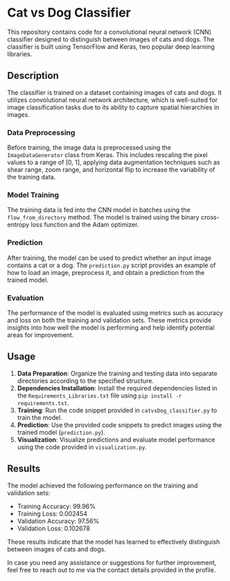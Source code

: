 # Cat vs Dog Classifier

This repository contains code for a convolutional neural network (CNN) classifier designed to distinguish between images of cats and dogs. The classifier is built using TensorFlow and Keras, two popular deep learning libraries.

## Description

The classifier is trained on a dataset containing images of cats and dogs. It utilizes convolutional neural network architecture, which is well-suited for image classification tasks due to its ability to capture spatial hierarchies in images.

### Data Preprocessing
Before training, the image data is preprocessed using the `ImageDataGenerator` class from Keras. This includes rescaling the pixel values to a range of [0, 1], applying data augmentation techniques such as shear range, zoom range, and horizontal flip to increase the variability of the training data.

### Model Training
The training data is fed into the CNN model in batches using the `flow_from_directory` method. The model is trained using the binary cross-entropy loss function and the Adam optimizer.

### Prediction
After training, the model can be used to predict whether an input image contains a cat or a dog. The `prediction.py` script provides an example of how to load an image, preprocess it, and obtain a prediction from the trained model.

### Evaluation
The performance of the model is evaluated using metrics such as accuracy and loss on both the training and validation sets. These metrics provide insights into how well the model is performing and help identify potential areas for improvement.

## Usage

1. **Data Preparation**: Organize the training and testing data into separate directories according to the specified structure.
2. **Dependencies Installation**: Install the required dependencies listed in the `Requirements_Libraries.txt` file using `pip install -r requirements.txt`.
3. **Training**: Run the code snippet provided in `catvsDog_classifier.py` to train the model.
4. **Prediction**: Use the provided code snippets to predict images using the trained model (`prediction.py`).
5. **Visualization**: Visualize predictions and evaluate model performance using the code provided in `visualization.py`.

## Results

The model achieved the following performance on the training and validation sets:

- Training Accuracy: 99.96%
- Training Loss: 0.002454
- Validation Accuracy: 97.56%
- Validation Loss: 0.102678

These results indicate that the model has learned to effectively distinguish between images of cats and dogs.

 In case you need any assistance or suggestions for further improvement, feel free to reach out to me via the contact details provided in the profile. 
